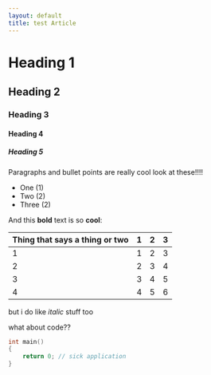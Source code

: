 ```yaml
---
layout: default
title: test Article
---
```


# Heading 1

## Heading 2

### Heading 3

#### Heading 4

##### Heading 5

Paragraphs and bullet points are really cool look at these!!!!
- One (1)
- Two (2)
- Three (2)

And this **bold** text is so **cool**:

| Thing that says a thing or two | 1   | 2   | 3   |
| ------------------------------ | --- | --- | --- |
| 1                              | 1   | 2   | 3   |
| 2                              | 2   | 3   | 4   |
| 3                              | 3   | 4   | 5   |
| 4                              | 4   | 5   | 6   |

but i do like *italic* stuff too

what about code??

``` cpp
int main()
{
    return 0; // sick application
}
```
